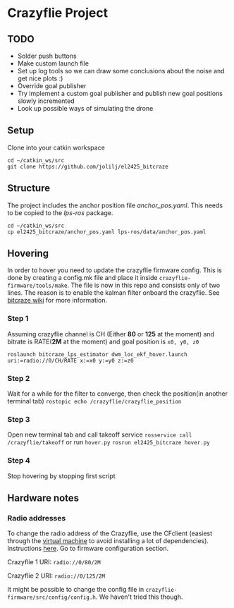 # Crazyflie Project

## TODO
* Solder push buttons
* Make custom launch file
* Set up log tools so we can draw some conclusions about the noise and get nice plots :)
* Override goal publisher
* Try implement a custom goal publisher and publish new goal positions slowly incremented
* Look up possible ways of simulating the drone

## Setup
Clone into your catkin workspace
```
cd ~/catkin_ws/src
git clone https://github.com/jolilj/el2425_bitcraze
```

## Structure
The project includes the anchor position file *anchor_pos.yaml*. This needs to be copied to the *lps-ros* package.
```
cd ~/catkin_ws/src
cp el2425_bitcraze/anchor_pos.yaml lps-ros/data/anchor_pos.yaml
```

## Hovering
In order to hover you need to update the crazyflie firmware config. This is done by creating a config.mk file and place it inside `crazyflie-firmware/tools/make`. The file is now in this repo and consists only of two lines. The reason is to enable the kalman filter onboard the crazyflie. See [bitcraze wiki](https://wiki.bitcraze.io/doc:lps:index) for more information.

### Step 1
Assuming crazyflie channel is CH (Either **80** or **125** at the moment) and bitrate is RATE(**2M** at the moment) and goal position is ``x0, y0, z0``
```
roslaunch bitcraze_lps_estimator dwm_loc_ekf_hover.launch uri:=radio://0/CH/RATE x:=x0 y:=y0 z:=z0
```

### Step 2
Wait for a while for the filter to converge, then check the position(in another terminal tab)
```rostopic echo /crazyflie/crazyflie_position```

### Step 3
Open new terminal tab and call takeoff service
```rosservice call /crazyflie/takeoff```
or run `hover.py`
```rosrun el2425_bitcraze hover.py```

### Step 4
Stop hovering by stopping first script

## Hardware notes

### Radio addresses
To change the radio address of the Crazyflie, use the CFclient (easiest through the [virtual machine](https://www.bitcraze.io/getting-started-with-the-crazyflie-2-0/#inst-comp) to avoid installing a lot of dependencies). Instructions [here](https://wiki.bitcraze.io/doc:crazyflie:client:pycfclient:index#firmware_configuration). Go to firmware configuration section.

Crazyflie 1 URI:
`radio://0/80/2M`

Crazyflie 2 URI:
`radio://0/125/2M`

It might be possible to change the config file in `crazyflie-firmware/src/config/config.h`.
We haven't tried this though.
